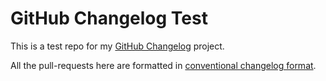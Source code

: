 GitHub Changelog Test
=====================

This is a test repo for my [GitHub Changelog][1] project.

All the pull-requests here are formatted in [conventional changelog format][2].

[1]: http://github.com/whitepages/github-changelog
[2]: https://github.com/ajoslin/conventional-changelog/blob/master/CONVENTIONS.md
